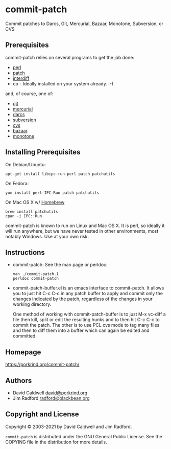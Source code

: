 commit-patch
============

Commit patches to Darcs, Git, Mercurial, Bazaar, Monotone, Subversion, or CVS


Prerequisites
-------------

commit-patch relies on several programs to get the job done:

- [perl](https://www.perl.org)
- [patch](https://www.gnu.org/software/patch/)
- [interdiff](http://cyberelk.net/tim/software/patchutils/)
- cp - Ideally installed on your system already. :-)

and, of course, one of:

- [git](https://git-scm.com/)
- [mercurial](https://subversion.apache.org/)
- [darcs](http://darcs.net/)
- [subversion](http://subversion.tigris.org/)
- [cvs](https://www.nongnu.org/cvs/)
- [bazaar](https://bazaar.canonical.com/)
- [monotone](https://www.monotone.ca/)

## Installing Prerequisites

On Debian/Ubuntu:

    apt-get install libipc-run-perl patch patchutils

On Fedora:

    yum install perl-IPC-Run patch patchutils

On Mac OS X w/ [Homebrew](https://brew.sh)

    brew install patchutils
    cpan -i IPC::Run

commit-patch is known to run on Linux and Mac OS X. It is perl,
so ideally it will run anywhere, but we have never tested in
other environments, most notably Windows. Use at your own risk.

Instructions
------------

- commit-patch: See the man page or perldoc:
  ```
  man ./commit-patch.1
  perldoc commit-patch
  ```

- commit-patch-buffer.el is an emacs interface to
  commit-patch. It allows you to just hit C-c C-c in any patch
  buffer to apply and commit only the changes indicated by the
  patch, regardless of the changes in your working directory.

  One method of working with commit-patch-buffer is to just M-x
  vc-diff a file then kill, split or edit the resulting hunks and
  to then hit C-c C-c to commit the patch. The other is to use
  PCL cvs mode to tag many files and then to diff them into a
  buffer which can again be edited and committed.

Homepage
--------
https://porkrind.org/commit-patch/

Authors
-------
- David Caldwell <david@porkrind.org>
- Jim Radford <radford@blackbean.org>

Copyright and License
---------------------
Copyright © 2003-2021 by David Caldwell and Jim Radford.

`commit-patch` is distributed under the GNU General Public
License. See the COPYING file in the distribution for more
details.

